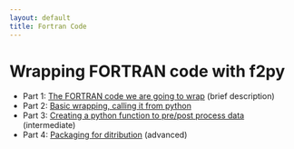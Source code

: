 ```yaml
---
layout: default
title: Fortran Code 
---
```

#  Wrapping FORTRAN code with f2py

* Part 1: [The FORTRAN code we are going to wrap](part-1-the-fortran-code-well-wrap.html) (brief description)
* Part 2: [Basic wrapping, calling it from python](part-2-basic-wrapping-and-calling.html)
* Part 3: [Creating a python function to pre/post process data](part-3-wrapping-a-python-function-to-pre-post-process-argument-to-the-fortran.html) (intermediate)
* Part 4: [Packaging for ditribution](part-4-packaging-all-this-into-something-that-can-be-distributed-very-advanced.html) (advanced)
